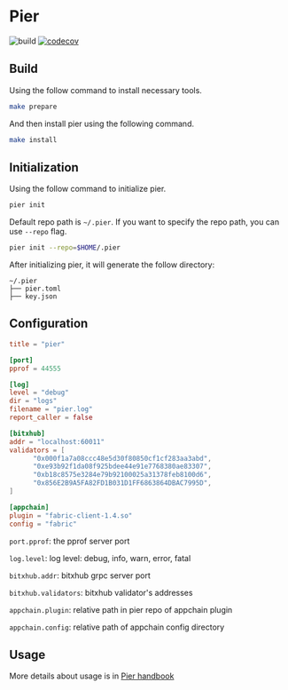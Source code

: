# Pier

![build](https://github.com/meshplus/pier/workflows/build/badge.svg)
[![codecov](https://codecov.io/gh/meshplus/pier/branch/master/graph/badge.svg)](https://codecov.io/gh/meshplus/pier)

## Build

Using the follow command to install necessary tools.

```bash
make prepare
```

And then install pier using the following command.

```bash
make install
```

## Initialization

Using the follow command to initialize pier.
```bash
pier init
```
Default repo path is `~/.pier`. If you want to specify the repo path, you can use `--repo` flag.

```bash
pier init --repo=$HOME/.pier
```

After initializing pier, it will generate the follow directory:

```
~/.pier
├── pier.toml
├── key.json

```

## Configuration

```toml
title = "pier"

[port]
pprof = 44555

[log]
level = "debug"
dir = "logs"
filename = "pier.log"
report_caller = false

[bitxhub]
addr = "localhost:60011"
validators = [
      "0x000f1a7a08ccc48e5d30f80850cf1cf283aa3abd",
      "0xe93b92f1da08f925bdee44e91e7768380ae83307",
      "0xb18c8575e3284e79b92100025a31378feb8100d6",
      "0x856E2B9A5FA82FD1B031D1FF6863864DBAC7995D",
]

[appchain]
plugin = "fabric-client-1.4.so"
config = "fabric"
```

`port.pprof`: the pprof server port

`log.level`: log level: debug, info, warn, error, fatal

`bitxhub.addr`: bitxhub grpc server port

`bitxhub.validators`: bitxhub validator's addresses

`appchain.plugin`: relative path in pier repo of appchain plugin

`appchain.config`: relative path of appchain config directory

## Usage

More details about usage is in [Pier handbook](https://github.com/meshplus/pier/wiki/Pier%E4%BD%BF%E7%94%A8%E6%96%87%E6%A1%A3)